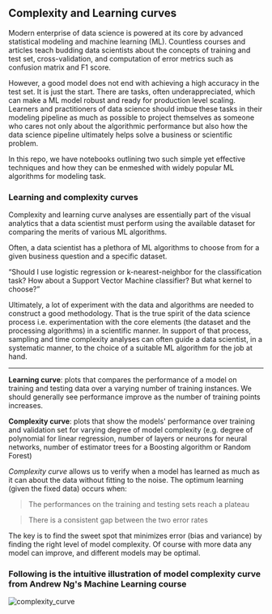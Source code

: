 ## Complexity and Learning curves
Modern enterprise of data science is powered at its core by advanced statistical modeling and machine learning (ML). Countless courses and articles teach budding data scientists about the concepts of training and test set, cross-validation, and computation of error metrics such as confusion matrix and F1 score. 

However, a good model does not end with achieving a high accuracy in the test set. It is just the start. There are tasks, often underappreciated, which can make a ML model robust and ready for production level scaling. Learners and practitioners of data science should imbue these tasks in their modeling pipeline as much as possible to project themselves as someone who cares not only about the algorithmic performance but also how the data science pipeline ultimately helps solve a business or scientific problem.

In this repo, we have notebooks outlining two such simple yet effective techniques and how they can be enmeshed with widely popular ML algorithms for modeling task.

### Learning and complexity curves
Complexity and learning curve analyses are essentially part of the visual analytics that a data scientist must perform using the available dataset for comparing the merits of various ML algorithms. 

Often, a data scientist has a plethora of ML algorithms to choose from for a given business question and a specific dataset. 

“Should I use logistic regression or k-nearest-neighbor for the classification task? How about a Support Vector Machine classifier? But what kernel to choose?” 

Ultimately, a lot of experiment with the data and algorithms are needed to construct a good methodology. That is the true spirit of the data science process i.e. experimentation with the core elements (the dataset and the processing algorithms) in a scientific manner. In support of that process, sampling and time complexity analyses can often guide a data scientist, in a systematic manner, to the choice of a suitable ML algorithm for the job at hand.

---

**Learning curve**: plots that compares the performance of a model on training and testing data over a varying number of training instances. We should generally see performance improve as the number of training points increases. 

**Complexity curve**: plots that show the models' performance over training and validation set for varying degree of model complexity (e.g. degree of polynomial for linear regression, number of layers or neurons for neural networks, number of estimator trees for a Boosting algorithm or Random Forest)

*Complexity curve* allows us to verify when a model has learned as much as it can about the data without fitting to the noise. The optimum learning (given the fixed data) occurs when:

> The performances on the training and testing sets reach a plateau

> There is a consistent gap between the two error rates

The key is to find the sweet spot that minimizes error (bias and variance) by finding the right level of model complexity. Of course with more data any model can improve, and different models may be optimal.

### Following is the intuitive illustration of model complexity curve from Andrew Ng's Machine Learning course
![complexity_curve](https://raw.githubusercontent.com/tirthajyoti/PythonMachineLearning/master/Images/Complexity_curve_example.PNG)

